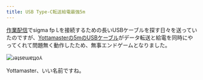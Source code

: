 ```yaml
---
title: USB Type-C転送給電最強5m
---
```

[作業配信](https://www.youtube.com/c/r7kamura)でsigma fp Lを接続するための長いUSBケーブルを探す日々を送っていたのですが、[Yottamasterの5mのUSBケーブル](https://www.amazon.co.jp/dp/B09Y1BY75P)がデータ転送と給電を同時にやってくれて問題無く動作したため、無事エンドゲームとなりました。

![](https://lh3.googleusercontent.com/iKeVJrZMwuL06Pglca0DOl1IyzWsSjUIU_PGUKZ_5mJXxwmPXgCLSdsxBgFVRey_MsUjWKG0aHFiSJNSqsYi4uQvE0UEJQK5vFU_afI10UluOf5mqkmVLsbnFL3IjX5vnTfz0Ax7tDNEyCNcumTpzLHigb35W4x0N7RZ_wW3mbzksAziBTi7Ob2JEaWtkg "ɹǝʇsɐɯɐʇʇo⅄")

Yottamaster、いい名前ですね。
